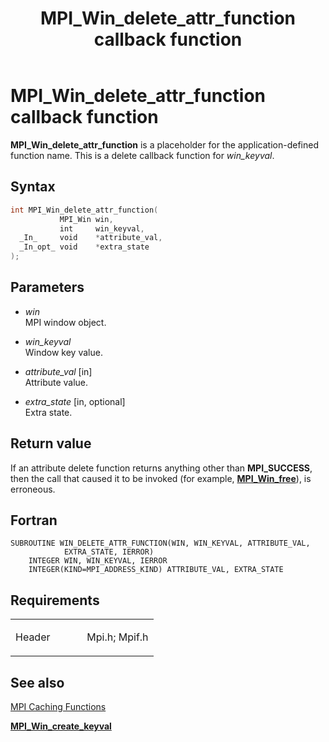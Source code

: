 ﻿---
title: MPI_Win_delete_attr_function callback function
TOCTitle: MPI_Win_delete_attr_function callback function
ms:assetid: a3882119-b24a-4d88-8127-9a79f838b265
ms:mtpsurl: https://msdn.microsoft.com/en-us/library/Dn520600(v=VS.85)
ms:contentKeyID: 59361071
ms.date: 03/28/2018
mtps_version: v=VS.85
f1_keywords:
- mpi/MPI_Win_delete_attr_function
- mpi/WIN_DELETE_ATTR_FUNCTION
- MPI_Win_delete_attr_function
- mpif/MPI_Win_delete_attr_function
- mpif/WIN_DELETE_ATTR_FUNCTION
- WIN_DELETE_ATTR_FUNCTION
dev_langs:
- C++
- C
---

# MPI\_Win\_delete\_attr\_function callback function

**MPI\_Win\_delete\_attr\_function** is a placeholder for the application-defined function name. This is a delete callback function for *win\_keyval*.

## Syntax

``` c++
int MPI_Win_delete_attr_function(
           MPI_Win win,
           int     win_keyval,
  _In_     void    *attribute_val,
  _In_opt_ void    *extra_state
);
```

## Parameters

  - *win*  
    MPI window object.

  - *win\_keyval*  
    Window key value.

  - *attribute\_val* \[in\]  
    Attribute value.

  - *extra\_state* \[in, optional\]  
    Extra state.

## Return value

If an attribute delete function returns anything other than **MPI\_SUCCESS**, then the call that caused it to be invoked (for example, [**MPI\_Win\_free**](mpi-win-free-function.md)), is erroneous.

## Fortran

    SUBROUTINE WIN_DELETE_ATTR_FUNCTION(WIN, WIN_KEYVAL, ATTRIBUTE_VAL,
                EXTRA_STATE, IERROR)
        INTEGER WIN, WIN_KEYVAL, IERROR
        INTEGER(KIND=MPI_ADDRESS_KIND) ATTRIBUTE_VAL, EXTRA_STATE

## Requirements

<table>
<colgroup>
<col style="width: 50%" />
<col style="width: 50%" />
</colgroup>
<tbody>
<tr class="odd">
<td><p>Header</p></td>
<td>Mpi.h;
Mpif.h</td>
</tr>
</tbody>
</table>


## See also

[MPI Caching Functions](mpi-caching-functions.md)

[**MPI\_Win\_create\_keyval**](mpi-win-create-keyval-function.md)

